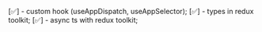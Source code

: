 [✅] - custom hook (useAppDispatch, useAppSelector);
[✅] - types in redux toolkit;
[✅] - async ts with redux toolkit;
